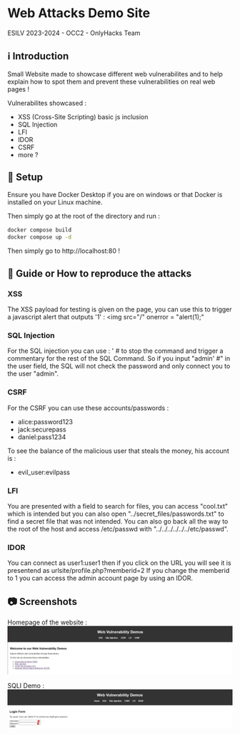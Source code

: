 # Web Attacks Demo Site
ESILV 2023-2024 - OCC2 - OnlyHacks Team

## :information_source: Introduction

Small Website made to showcase different web vulnerabilites and to help explain how to spot them and prevent these vulnerabilities on real web pages !

Vulnerabilites showcased :
- XSS (Cross-Site Scripting) basic js inclusion
- SQL Injection
- LFI
- IDOR
- CSRF
- more ?

## :wrench: Setup

Ensure you have Docker Desktop if you are on windows or that Docker is installed on your Linux machine.

Then simply go at the root of the directory and run :

```sh
docker compose build
docker compose up -d
```
Then simply go to http://localhost:80 !

## :green_book: Guide or How to reproduce the attacks

### XSS

The XSS payload for testing is given on the page, you can use this to trigger a javascript alert that outputs '1' : <img src="/" onerror = "alert(1);"

### SQL Injection

For the SQL injection you can use : ' # to stop the command and trigger a commentary
for the rest of the SQL Command. So if you input "admin' #" in the user field, the SQL will not check the password and only connect you to the user "admin".

### CSRF

For the CSRF you can use these accounts/passwords :
- alice:password123
- jack:securepass
- daniel:pass1234

To see the balance of the malicious user that steals the money, his account is :
- evil_user:evilpass

### LFI

You are presented with a field to search for files, you can access "cool.txt" which is intended but you can also open "../secret_files/passwords.txt" to find a secret file that was not intended. You can also go back all the way to the root of the host and access /etc/passwd with "../../../../../../etc/passwd".

### IDOR

You can connect as user1:user1 then if you click on the URL you will see it is presentend as urlsite/profile.php?memberid=2
If you change the memberid to 1 you can access the admin account page by using an IDOR.

## :camera: Screenshots

Homepage of the website :
![Homepage of our website](img/index.jpg)

SQLI Demo :
![SQLI Demo Login Page](img/sqli.png)
